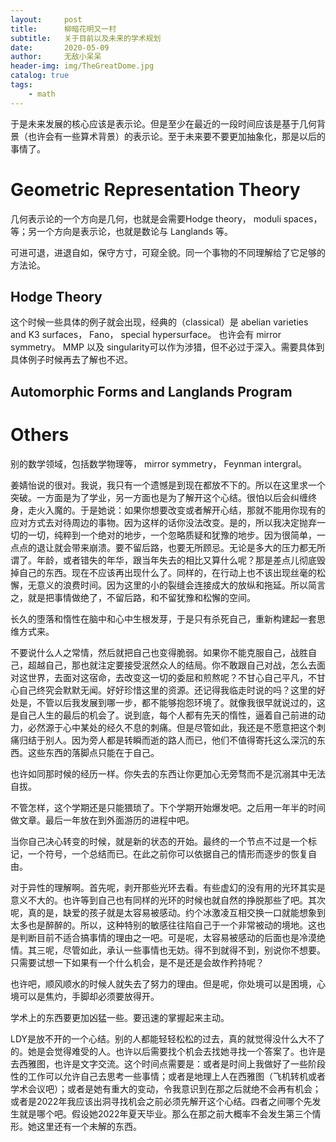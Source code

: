 ```yaml
---
layout:     post
title:      柳暗花明又一村
subtitle:   关于目前以及未来的学术规划
date:       2020-05-09
author:     无敌小呆呆
header-img: img/TheGreatDome.jpg
catalog: true
tags:
    - math
---
```


于是未来发展的核心应该是表示论。但是至少在最近的一段时间应该是基于几何背景（也许会有一些算术背景）的表示论。至于未来要不要更加抽象化，那是以后的事情了。

# Geometric Representation Theory

几何表示论的一个方向是几何，也就是会需要Hodge theory， moduli spaces，等；另一个方向是表示论，也就是数论与 Langlands 等。

可进可退，进退自如，保守方寸，可窥全貌。同一个事物的不同理解给了它足够的方法论。

## Hodge Theory
这个时候一些具体的例子就会出现，经典的（classical）是 abelian varieties and K3 surfaces， Fano， special hypersurface。 也许会有 mirror symmetry。
MMP 以及 singularity可以作为涉猎，但不必过于深入。需要具体到具体例子时候再去了解也不迟。
## Automorphic Forms and Langlands Program
# Others
  别的数学领域，包括数学物理等， mirror symmetry， Feynman intergral。


姜婧怡说的很对。我说，我只有一个遗憾是到现在都放不下的。所以在这里求一个突破。一方面是为了学业，另一方面也是为了解开这个心结。很怕以后会纠缠终身，走火入魔的。于是她说：如果你想要改变或者解开心结，那就不能用你现有的应对方式去对待周边的事物。因为这样的话你没法改变。是的，所以我决定抛弃一切的一切，纯粹到一个绝对的地步，一个忽略质疑和犹豫的地步。因为很简单，一点点的退让就会带来崩溃。要不留后路，也要无所顾忌。无论是多大的压力都无所谓了。年龄，或者错失的年华，跟当年失去的相比又算什么呢？那是差点儿彻底毁掉自己的东西。现在不应该再出现什么了。同样的，在行动上也不该出现丝毫的松懈，无意义的浪费时间。因为这里的小的裂缝会连接成大的放纵和拖延。所以简言之，就是把事情做绝了，不留后路，和不留犹豫和松懈的空间。

长久的堕落和惰性在脑中和心中生根发芽，于是只有杀死自己，重新构建起一套思维方式来。

不要说什么人之常情，然后就把自己也变得脆弱。如果你不能克服自己，战胜自己，超越自己，那也就注定要接受泯然众人的结局。你不敢跟自己对战，怎么去面对这世界，去面对这宿命，去改变这一切的委屈和煎熬呢？不甘心自己平凡，不甘心自己终究会默默无闻。好好珍惜这里的资源。还记得我临走时说的吗？这里的好处是，不管以后我发展到哪一步，都不能够抱怨环境了。就像我很早就说过的，这是自己人生的最后的机会了。说到底，每个人都有先天的惰性，逼着自己前进的动力，必然源于心中某处的经久不息的刺痛。但是尽管如此，我还是不愿意把这个刺痛归结于别人。因为旁人都是转瞬而逝的路人而已，他们不值得寄托这么深沉的东西。这些东西的落脚点只能在于自己。

也许如同那时候的经历一样。你失去的东西让你更加心无旁骛而不是沉溺其中无法自拔。

不管怎样，这个学期还是只能猥琐了。下个学期开始爆发吧。之后用一年半的时间做文章。最后一年放在到外面游历的进程中吧。

当你自己决心转变的时候，就是新的状态的开始。最终的一个节点不过是一个标记，一个符号，一个总结而已。在此之前你可以依据自己的情形而逐步的恢复自由。

对于异性的理解啊。首先呢，剥开那些光环去看。有些虚幻的没有用的光环其实是意义不大的。也许等到自己也有同样的光环的时候也就自然的挣脱那些了吧。其次呢，真的是，缺爱的孩子就是太容易被感动。约个冰激凌互相交换一口就能想象到太多也是醉醉的。所以，这种特别的敏感往往陷自己于一个非常被动的境地。这也是判断目前不适合搞事情的理由之一吧。可是呢，太容易被感动的后面也是冷漠绝情。其三呢，尽管如此，承认一些事情也无妨。得不到就得不到，别说你不想要。只需要试想一下如果有一个什么机会，是不是还是会故作矜持呢？

也许吧，顺风顺水的时候人就失去了努力的理由。但是呢，你处境可以是困境，心境可以是焦灼，手脚却必须要放得开。

学术上的东西要更加凶猛一些。要迅速的掌握起来主动。

LDY是放不开的一个心结。别的人都能轻轻松松的过去，真的就觉得没什么大不了的。她是会觉得难受的人。也许以后需要找个机会去找她寻找一个答案了。也许是去西雅图，也许是文字交流。这个时间点需要是：或者是时间上我做好了一些阶段性的工作可以允许自己去思考一些事情；或者是地理上人在西雅图（飞机转机或者学术会议吧）；或者是她有重大的变动，令我意识到在那之后就绝不会再有机会；或者是2022年我应该出洞寻找机会之前必须先解开这个心结。四者之间哪个先发生就是哪个吧。假设她2022年夏天毕业。那么在那之前大概率不会发生第三个情形。她这里还有一个未解的东西。
